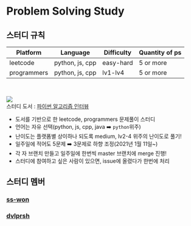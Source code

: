 # Problem Solving Study

## 스터디 규칙

| Platform    | Language        | Difficulty | Quantity of ps |
| ----------- | --------------- | ---------- | -------------- |
| leetcode    | python, js, cpp | easy-hard  | 5 or more      |
| programmers | python, js, cpp | lv1-lv4   | 5 or more      |

<br>

![](http://image.kyobobook.co.kr/images/book/large/178/l9791189909178.jpg) <br>
스터디 도서 : [파이썬 알고리즘 인터뷰](http://www.kyobobook.co.kr/product/detailViewKor.laf?ejkGb=KOR&mallGb=KOR&barcode=9791189909178)
- 도서를 기반으로 한 leetcode, programmers 문제풀이 스터디
- 언어는 자유 선택(python, js, cpp, java ➡️ `python`위주)
- 난이도는 플랫폼별 상이하나 되도록 medium, lv2-4 위주의 난이도로 풀기!
- 일주일에 적어도 5문제 ➡️ 3문제로 하향 조정(2021년 1월 11일~)
- 각 자 브랜치 만들고 일주일에 한번씩 master 브랜치에 merge 진행!
- 스터디에 참여하고 싶은 사람이 있으면, issue에 올렸다가 한번에 처리

## 스터디 멤버

### [ss-won](https://github.com/ss-won/ps_study/tree/main/ss-won)

### [dvlprsh](https://github.com/ss-won/ps_study/tree/main/dvlprsh)
